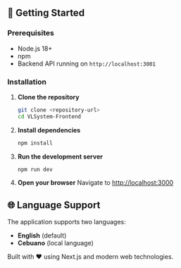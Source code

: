 ## 🚀 Getting Started

### Prerequisites
- Node.js 18+ 
- npm
- Backend API running on `http://localhost:3001`

### Installation

1. **Clone the repository**
   ```bash
   git clone <repository-url>
   cd VLSystem-Frontend
   ```

2. **Install dependencies**
   ```bash
   npm install
   ```

3. **Run the development server**
   ```bash
   npm run dev
   ```
   
4. **Open your browser**
   Navigate to [http://localhost:3000](http://localhost:3000)

## 🌐 Language Support
The application supports two languages:
- **English** (default)
- **Cebuano** (local language)

Built with ❤️ using Next.js and modern web technologies.

